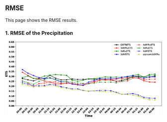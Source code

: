 ## RMSE 
This page shows the RMSE results.

### 1. RMSE of the Precipitation
![RMSE of the Precipitation](EvaImages/ETS.png)